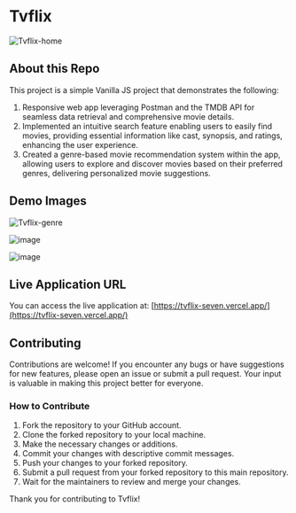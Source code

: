 # Tvflix

![Tvflix-home](https://github.com/mrchetan005/Tvflix/assets/112335175/57518f44-f50f-44cc-a488-d1e0e97849eb)


## About this Repo

This project is a simple Vanilla JS project that demonstrates the following:

1. Responsive web app leveraging Postman and the TMDB API for seamless data retrieval and comprehensive movie details.
2. Implemented an intuitive search feature enabling users to easily find movies, providing essential information like cast, synopsis, and ratings, enhancing the user experience.
3. Created a genre-based movie recommendation system within the app, allowing users to explore and discover movies based on their preferred genres, delivering personalized movie suggestions.

## Demo Images

![Tvflix-genre](https://tvflix-seven.vercel.app/)

![image](https://tvflix-seven.vercel.app/)

![image](https://tvflix-seven.vercel.app/)

## Live Application URL

You can access the live application at: [https://tvflix-seven.vercel.app/](https://tvflix-seven.vercel.app/)

## Contributing

Contributions are welcome! If you encounter any bugs or have suggestions for new features, please open an issue or submit a pull request. Your input is valuable in making this project better for everyone.

### How to Contribute

1. Fork the repository to your GitHub account.
2. Clone the forked repository to your local machine.
3. Make the necessary changes or additions.
4. Commit your changes with descriptive commit messages.
5. Push your changes to your forked repository.
6. Submit a pull request from your forked repository to this main repository.
7. Wait for the maintainers to review and merge your changes.

Thank you for contributing to Tvflix!
